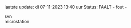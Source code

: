 laatste update: 
di 07-11-2023 13:40   uur 
Status: FAALT - fout - 
<div class="service R">svn</div><div class="service Y">microstation</div>